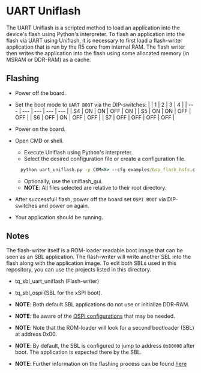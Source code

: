 <!---
SPDX-License-Identifier: CC-BY-4.0
 
Copyright (c) 2024 TQ-Systems GmbH <license@tq-group.com>,
D-82229 Seefeld, Germany.
--->
# UART Uniflash

The UART Uniflash is a scripted method to load an application into the device's flash using Python's interpreter.
To flash an application into the flash via UART using Uniflash, it is necessary to first load a flash-writer application
that is run by the R5 core from internal RAM. The flash writer then writes the application into the flash using some allocated
memory (in MSRAM or DDR-RAM) as a cache.

## Flashing

* Power off the board.
* Set the boot mode to `UART BOOT` via the DIP-switches:
    |     | 1   | 2   | 3   | 4   |
    | --- | --- | --- | --- | --- |
    | S4  | ON  | ON  | OFF | ON  |
    | S5  | ON  | ON  | OFF | OFF |
    | S6  | OFF | ON  | OFF | OFF |
    | S7  | OFF | OFF | OFF | OFF |
* Power on the board.
* Open CMD or shell.
  * Execute Uniflash using Python's interpreter.
  * Select the desired configuration file or create a configuration file.

  ```bat
    python uart_uniflash.py -p COM<X> --cfg examples/bsp_flash_hsfs.cfg
  ```

  * Optionally, use the uniflash_gui.
  * __NOTE__: All files selected are relative to their root directory.
* After successfull flash, power off the board set `OSPI BOOT` via DIP-switches and power on again.
* Your application should be running.

## Notes

The flash-writer itself is a ROM-loader readable boot image that can be seen as an SBL application.
The flash-writer will write another SBL into the flash along with the application image.
To edit both SBLs used in this repository, you can use the projects listed in this directory.

* tq_sbl_uart_uniflash (Flash-writer)
* tq_sbl_ospi (SBL for the xSPI boot).
* __NOTE__: Both default SBL applications do not use or initialize DDR-RAM.

* __NOTE__: Be aware of the [OSPI configurations](../../README.md) that may be needed.
* __NOTE__: Note that the ROM-loader will look for a second bootloader (SBL) at address 0x00.
* __NOTE__: By default, the SBL is configured to jump to address `0x80000` after boot. The application is expected
  there by the SBL.
* __NOTE__: Further information on the flashing process can be found [here](https://software-dl.ti.com/mcu-plus-sdk/esd/AM64X/09_00_00_35/exports/docs/api_guide_am64x/GETTING_STARTED_FLASH.html)
